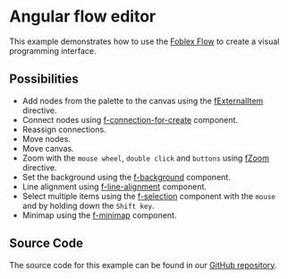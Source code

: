 # Angular flow editor

This example demonstrates how to use the [Foblex Flow](https://flow.foblex.com/) to create a visual programming interface.

## Possibilities

- Add nodes from the palette to the canvas using the [fExternalItem](https://flow.foblex.com/docs/f-external-item-directive) directive.
- Connect nodes using [f-connection-for-create](https://flow.foblex.com/docs/f-connection-for-create-component) component.
- Reassign connections.
- Move nodes.
- Move canvas.
- Zoom with the `mouse wheel`, `double click` and `buttons` using [fZoom](https://flow.foblex.com/docs/f-zoom-directive) directive.
- Set the background using the [f-background](https://flow.foblex.com/docs/f-background-component) component.
- Line alignment using [f-line-alignment](https://flow.foblex.com/docs/f-line-alignment-component) component.
- Select multiple items using the [f-selection](https://flow.foblex.com/docs/f-selection-component) component with the `mouse` and by holding down the `Shift key`.
- Minimap using the [f-minimap](https://flow.foblex.com/docs/f-minimap-component) component.

## Source Code

The source code for this example can be found in our [GitHub repository](https://github.com/Foblex/f-flow/tree/main/projects/f-pro-examples).